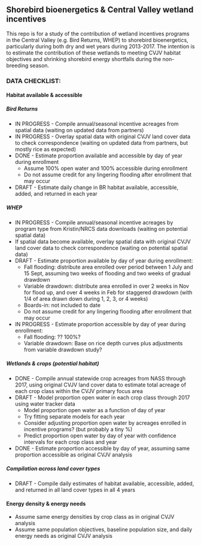 Shorebird bioenergetics & Central Valley wetland incentives
-----------------------------------------------------------

This repo is for a study of the contribution of wetland incentives programs in the Central Valley (e.g. Bird Returns, WHEP) to shorebird bioenergetics, particularly during both dry and wet years during 2013-2017. The intention is to estimate the contribution of these wetlands to meeting CVJV habitat objectives and shrinking shorebird energy shortfalls during the non-breeding season.

### DATA CHECKLIST:

#### Habitat available & accessible

##### Bird Returns

-   IN PROGRESS - Compile annual/seasonal incentive acreages from spatial data (waiting on updated data from partners)
-   IN PROGRESS - Overlay spatial data with original CVJV land cover data to check correspondence (waiting on updated data from partners, but mostly rice as expected)
-   DONE - Estimate proportion available and accessible by day of year during enrollment
    -   Assume 100% open water and 100% accessible during enrollment
    -   Do not assume credit for any lingering flooding after enrollment that may occur
-   DRAFT - Estimate daily change in BR habitat available, accessible, added, and returned in each year

##### WHEP

-   IN PROGRESS - Compile annual/seasonal incentive acreages by program type from Kristin/NRCS data downloads (waiting on potential spatial data)
-   If spatial data become available, overlay spatial data with original CVJV land cover data to check correspondence (waiting on potential spatial data)
-   DRAFT - Estimate proportion available by day of year during enrollment:
    -   Fall flooding: distribute area enrolled over period between 1 July and 15 Sept, assuming two weeks of flooding and two weeks of gradual drawdown
    -   Variable drawdown: distribute area enrolled in over 2 weeks in Nov for flood up, and over 4 weeks in Feb for staggered drawdown (with 1/4 of area drawn down during 1, 2, 3, or 4 weeks)
    -   Boards-in: not included to date
    -   Do not assume credit for any lingering flooding after enrollment that may occur
-   IN PROGRESS - Estimate proportion accessible by day of year during enrollment:
    -   Fall flooding: ?? 100%?
    -   Variable drawdown: Base on rice depth curves plus adjustments from variable drawdown study?

##### Wetlands & crops (potential habitat)

-   DONE - Compile annual statewide crop acreages from NASS through 2017, using original CVJV land cover data to estimate total acreage of each crop class within the CVJV primary focus area
-   DRAFT - Model proportion open water in each crop class through 2017 using water tracker data
    -   Model proportion open water as a function of day of year
    -   Try fitting separate models for each year
    -   Consider adjusting proportion open water by acreages enrolled in incentive programs? (but probably a tiny %)
    -   Predict proportion open water by day of year with confidence intervals for each crop class and year
-   DONE - Estimate proportion accessible by day of year, assuming same proportion accessible as original CVJV analysis

##### Compilation across land cover types

-   DRAFT - Compile daily estimates of habitat available, accessible, added, and returned in all land cover types in all 4 years

#### Energy density & energy needs

-   Assume same energy densities by crop class as in original CVJV analysis
-   Assume same population objectives, baseline population size, and daily energy needs as original CVJV analysis
